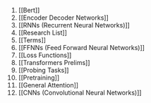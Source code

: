 1. [[Bert]]
2. [[Encoder Decoder Networks]]
3. [[RNNs (Recurrent Neural Networks)]]
4. [[Research List]] 
5. [[Terms]] 
6. [[FFNNs (Feed Forward Neural Networks)]] 
7. [[Loss Functions]]
8. [[Transformers Prelims]]
11. [[Probing Tasks]]
12. [[Pretraining]]
13. [[General Attention]]
14. [[CNNs (Convolutional Neural Networks)]]
